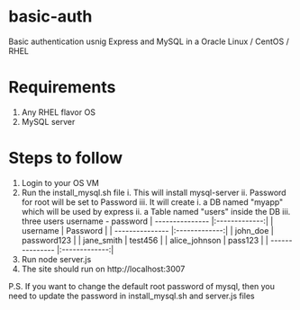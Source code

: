 # basic-auth
Basic authentication usnig Express and MySQL in a Oracle Linux / CentOS / RHEL

# Requirements
1. Any RHEL flavor OS
2. MySQL server 

# Steps to follow
1. Login to your OS VM
2. Run the install_mysql.sh file 
    i. This will install mysql-server 
    ii. Password for root will be set to Password
    iii. It will create 
        i. a DB named "myapp" which will be used by express
        ii. a Table named "users" inside the DB
        iii. three users username - password
            | --------------- |:-------------:|
            | username        | Password      | 
            | --------------- |:-------------:|
            | john_doe        | password123   |
            | jane_smith      | test456       |
            | alice_johnson   | pass123       |
            | --------------- |:-------------:|
3. Run node server.js
4. The site should run on http://localhost:3007

P.S. If you want to change the default root password of mysql, then you need to update the password in install_mysql.sh and server.js files
